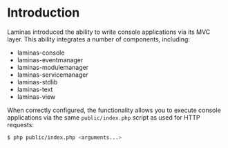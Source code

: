# Introduction

Laminas introduced the ability to write console applications via its MVC
layer. This ability integrates a number of components, including:

- laminas-console
- laminas-eventmanager
- laminas-modulemanager
- laminas-servicemanager
- laminas-stdlib
- laminas-text
- laminas-view

When correctly configured, the functionality allows you to execute console
applications via the same `public/index.php` script as used for HTTP requests:

```bash
$ php public/index.php <arguments...>
```
